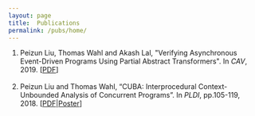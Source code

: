 ```yaml
---
layout: page
title:  Publications
permalink: /pubs/home/
---
```

<div>
      <ol type="1">
      	<li>
      		Peizun Liu, Thomas Wahl and Akash Lal, "Verifying Asynchronous Event-Driven Programs Using Partial Abstract Transformers". In <i>CAV</i>, 2019.
      		[<a href="https://arxiv.org/abs/1905.09996">PDF</a>]
      	</li><br>
		<li> Peizun Liu and Thomas Wahl, “CUBA: Interprocedural Context-Unbounded Analysis of Concurrent Programs”. In <i>PLDI</i>, pp.105-119, 2018.
		  [<a href="https://dl.acm.org/citation.cfm?id=3192419">PDF</a>|<a href="http://www.ccs.neu.edu/home/lpzun/data/cuba_poster.pdf">Poster</a>]
		</li><br>
      </ol>
  </div>


